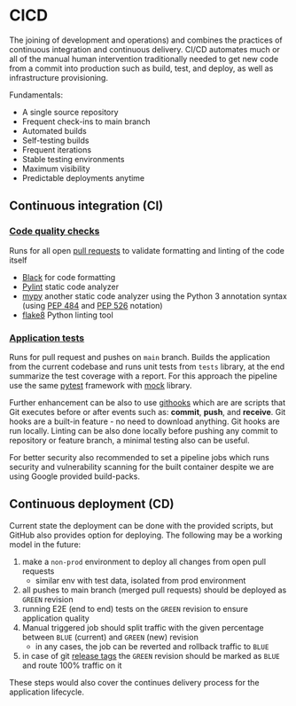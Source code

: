 # CICD

The joining of development and operations) and combines the practices of continuous integration and continuous delivery. CI/CD automates much or all of the manual human intervention traditionally needed to get new code from a commit into production such as build, test, and deploy, as well as infrastructure provisioning. 

Fundamentals:
- A single source repository
- Frequent check-ins to main branch
- Automated builds
- Self-testing builds
- Frequent iterations
- Stable testing environments
- Maximum visibility
- Predictable deployments anytime

## Continuous integration (CI)

### [Code quality checks](../.github/workflows/code-quality.yml)
Runs for all open [pull requests](https://docs.github.com/en/pull-requests/collaborating-with-pull-requests/proposing-changes-to-your-work-with-pull-requests/about-pull-requests) to validate formatting and linting of the code itself
- [Black](https://black.readthedocs.io/en/stable/index.html) for code formatting
- [Pylint](https://pylint.pycqa.org/en/latest/) static code analyzer
- [mypy](https://mypy.readthedocs.io/en/stable/) another static code analyzer using the Python 3 annotation syntax (using [PEP 484](https://peps.python.org/pep-0484/) and [PEP 526](https://peps.python.org/pep-0526/) notation)
- [flake8](https://flake8.pycqa.org/en/latest/) Python linting tool

### [Application tests](../.github/workflows/app-test.yml)
Runs for pull request and pushes on `main` branch. Builds the application from the current codebase and runs unit tests from `tests` library, at the end summarize the test coverage with a report. For this approach the pipeline use the same [pytest](https://docs.pytest.org/en/7.1.x/) framework with [mock](https://mock.readthedocs.io/en/latest/) library.

Further enhancement can be also to use [githooks](https://git-scm.com/docs/githooks) which are are scripts that Git executes before or after events such as: **commit**, **push**, and **receive**. Git hooks are a built-in feature - no need to download anything. Git hooks are run locally. Linting can be also done locally before pushing any commit to repository or feature branch, a minimal testing also can be useful.

For better security also recommended to set a pipeline jobs which runs security and vulnerability scanning for the built container despite we are using Google provided build-packs.

## Continuous deployment (CD)
Current state the deployment can be done with the provided scripts, but GitHub also provides option for deploying. 
The following may be a working model in the future:
1. make a `non-prod` environment to deploy all changes from open pull requests
    - similar env with test data, isolated from prod environment
1. all pushes to main branch (merged pull requests) should be deployed as `GREEN` revision
1. running E2E (end to end) tests on the `GREEN` revision to ensure application quality
1. Manual triggered job should split traffic with the given percentage between `BLUE` (current) and `GREEN` (new) revision
    - in any cases, the job can be reverted and rollback traffic to `BLUE`
1. in case of git [release tags](https://git-scm.com/book/en/v2/Git-Basics-Tagging) the `GREEN` revision should be marked as `BLUE` and route 100% traffic on it

These steps would also cover the continues delivery process for the application lifecycle.
